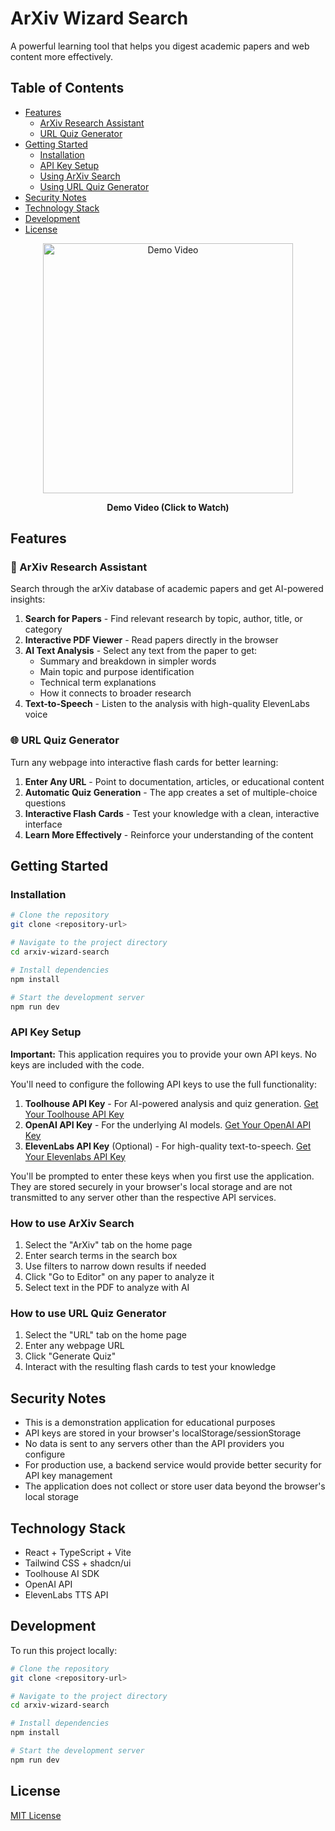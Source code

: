 # ArXiv Wizard Search

A powerful learning tool that helps you digest academic papers and web content more effectively.

## Table of Contents

- [Features](#features)
  - [ArXiv Research Assistant](#-arxiv-research-assistant)
  - [URL Quiz Generator](#-url-quiz-generator)
- [Getting Started](#getting-started)
  - [Installation](#installation)
  - [API Key Setup](#api-key-setup)
  - [Using ArXiv Search](#using-arxiv-search)
  - [Using URL Quiz Generator](#using-url-quiz-generator)
- [Security Notes](#security-notes)
- [Technology Stack](#technology-stack)
- [Development](#development)
- [License](#license)

<p align="center" style="margin-bottom: 0;">
  <a href="https://youtu.be/ozeE4vr104o" target="_blank">
    <img src="https://img.youtube.com/vi/ozeE4vr104o/0.jpg" width="400" alt="Demo Video">
  </a>
</p>
<p align="center"><strong>Demo Video (Click to Watch)</strong></p>

## Features

### 📄 ArXiv Research Assistant

Search through the arXiv database of academic papers and get AI-powered insights:

1. **Search for Papers** - Find relevant research by topic, author, title, or category
2. **Interactive PDF Viewer** - Read papers directly in the browser
3. **AI Text Analysis** - Select any text from the paper to get:
   - Summary and breakdown in simpler words
   - Main topic and purpose identification
   - Technical term explanations
   - How it connects to broader research
4. **Text-to-Speech** - Listen to the analysis with high-quality ElevenLabs voice

### 🌐 URL Quiz Generator

Turn any webpage into interactive flash cards for better learning:

1. **Enter Any URL** - Point to documentation, articles, or educational content
2. **Automatic Quiz Generation** - The app creates a set of multiple-choice questions
3. **Interactive Flash Cards** - Test your knowledge with a clean, interactive interface
4. **Learn More Effectively** - Reinforce your understanding of the content

## Getting Started

### Installation

```sh
# Clone the repository
git clone <repository-url>

# Navigate to the project directory
cd arxiv-wizard-search

# Install dependencies
npm install

# Start the development server
npm run dev
```

### API Key Setup

**Important:** This application requires you to provide your own API keys. No keys are included with the code.

You'll need to configure the following API keys to use the full functionality:

1. **Toolhouse API Key** - For AI-powered analysis and quiz generation. [Get Your Toolhouse API Key](https://app.toolhouse.ai/settings/api-keys)
2. **OpenAI API Key** - For the underlying AI models. [Get Your OpenAI API Key](https://platform.openai.com/api-keys)
3. **ElevenLabs API Key** (Optional) - For high-quality text-to-speech. [Get Your Elevenlabs API Key](https://elevenlabs.io/app/settings/api-keys)

You'll be prompted to enter these keys when you first use the application. They are stored securely in your browser's local storage and are not transmitted to any server other than the respective API services.

### How to use ArXiv Search

1. Select the "ArXiv" tab on the home page
2. Enter search terms in the search box
3. Use filters to narrow down results if needed
4. Click "Go to Editor" on any paper to analyze it
5. Select text in the PDF to analyze with AI

### How to use URL Quiz Generator

1. Select the "URL" tab on the home page
2. Enter any webpage URL
3. Click "Generate Quiz"
4. Interact with the resulting flash cards to test your knowledge

## Security Notes

- This is a demonstration application for educational purposes
- API keys are stored in your browser's localStorage/sessionStorage
- No data is sent to any servers other than the API providers you configure
- For production use, a backend service would provide better security for API key management
- The application does not collect or store user data beyond the browser's local storage

## Technology Stack

- React + TypeScript + Vite
- Tailwind CSS + shadcn/ui
- Toolhouse AI SDK
- OpenAI API
- ElevenLabs TTS API

## Development

To run this project locally:

```sh
# Clone the repository
git clone <repository-url>

# Navigate to the project directory
cd arxiv-wizard-search

# Install dependencies
npm install

# Start the development server
npm run dev
```

## License

[MIT License](LICENSE)
